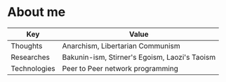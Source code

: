 # About me

|Key|Value|
|-|-|
|Thoughts| Anarchism, Libertarian Communism|
|Researches| Bakunin-ism, Stirner's Egoism, Laozi's Taoism|
|Technologies|Peer to Peer network programming|
